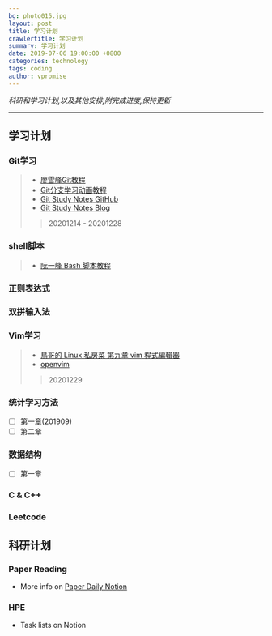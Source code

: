 ```yaml
---
bg: photo015.jpg
layout: post
title: 学习计划
crawlertitle: 学习计划
summary: 学习计划
date: 2019-07-06 19:00:00 +0800
categories: technology
tags: coding
author: vpromise
---
```


*科研和学习计划,以及其他安排,附完成进度,保持更新*

---

## 学习计划

### Git学习
> - [廖雪峰Git教程](https://www.liaoxuefeng.com/wiki/896043488029600)
> - [Git分支学习动画教程](https://learngitbranching.js.org/?NODEMO=&locale=zh_CN)
> - [Git Study Notes GitHub](https://github.com/vpromise/git)
> - [Git Study Notes Blog](https://vpromise.github.io/study/50-git/)
>> 20201214 - 20201228


### shell脚本
> - [阮一峰 Bash 脚本教程](https://wangdoc.com/bash/intro.html)


### 正则表达式

### 双拼输入法

### Vim学习
> - [鳥哥的 Linux 私房菜 第九章 vim 程式編輯器](http://linux.vbird.org/linux_basic/0310vi.php)
> - [openvim](https://www.openvim.com/tutorial.html)
>> 20201229

### 统计学习方法
  - [ ] 第一章(201909)
  - [ ] 第二章

### 数据结构
  - [ ] 第一章

### C & C++

### Leetcode


## 科研计划

### Paper Reading
- More info on [Paper Daily Notion](https://www.notion.so/Paper-Daily-c347e848fae04889943844255d0e892f)

### HPE
- Task lists on Notion 